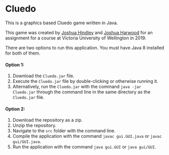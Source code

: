 # Cluedo
This is a graphics based Cluedo game written in Java.

This game was created by [Joshua Hindley](https://github.com/joshuajhindley) and [Joshua Harwood](https://github.com/JoshuaHarwood) for an assignment for a course at Victoria University of Wellington in 2019.

There are two options to run this application. You must have Java 8 installed for both of them.
#### Option 1:
  1. Download the `Cluedo.jar` file.
  2. Execute the `Cluedo.jar` file by double-clicking or otherwise running it.
  3. Alternatively, run the `Cluedo.jar` with the command `java -jar Cluedo.jar` through the command line in the same directory as the `Cluedo.jar` file.
  
#### Option 2:
  1. Download the repository as a zip. 
  2. Unzip the repository. 
  3. Navigate to the `src` folder with the command line.
  4. Compile the application with the command `javac gui.GUI.java` or `javac gui/GUI.java`.
  5. Run the application with the command `java gui.GUI` or `java gui/GUI`.
